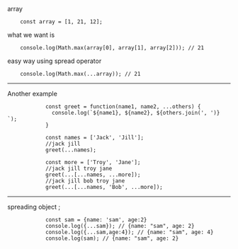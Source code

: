 array

        const array = [1, 21, 12];

what we want is  
 
        console.log(Math.max(array[0], array[1], array[2])); // 21  

easy way using spread operator  

        console.log(Math.max(...array)); // 21

---

Another example 

                const greet = function(name1, name2, ...others) {
                  console.log(`${name1}, ${name2}, ${others.join(', ')} `);
                }

                const names = ['Jack', 'Jill'];
                //jack jill
                greet(...names);

                const more = ['Troy', 'Jane'];
                //jack jill troy jane
                greet(...[...names, ...more]);
                //jack jill bob troy jane
                greet(...[...names, 'Bob', ...more]);

---

spreading object ; 

                const sam = {name: 'sam', age:2}
                console.log({...sam}); // {name: "sam", age: 2}
                console.log({...sam,age:4}); // {name: "sam", age: 4}
                console.log(sam); // {name: "sam", age: 2}
